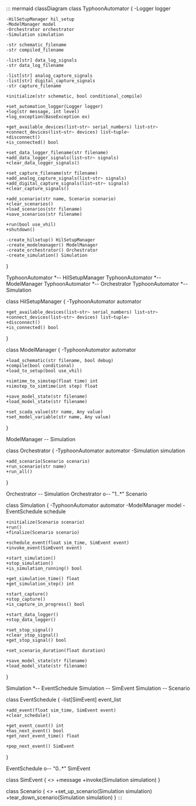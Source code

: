 ::: mermaid
classDiagram
  class TyphoonAutomator {
    -Logger logger

    -HilSetupManager hil_setup
    -ModelManager model
    -Orchestrator orchestrator
    -Simulation simulation

    -str schematic_filename
    -str compiled_filename

    -list[str] data_log_signals
    -str data_log_filename

    -list[str] analog_capture_signals
    -list[str] digital_capture_signals
    -str capture_filename

    +initialize(str schematic, bool conditional_compile)

    +set_automation_logger(Logger logger)
    +log(str message, int level)
    +log_exception(BaseException ex)

    +get_available_devices(list~str~ serial_numbers) list~str~
    +connect_devices(list~str~ devices) list~tuple~
    +disconnect()
    +is_connected() bool

    +set_data_logger_filename(str filename)
    +add_data_logger_signals(list~str~ signals)
    +clear_data_logger_signals()

    +set_capture_filename(str filename)
    +add_analog_capture_signals(list~str~ signals)
    +add_digital_capture_signals(list~str~ signals)
    +clear_capture_signals()

    +add_scenario(str name, Scenario scenario)
    +clear_scenarios()
    +load_scenarios(str filename)
    +save_scenarios(str filename)

    +run(bool use_vhil)
    +shutdown()

    -create_hilsetup() HilSetupManager
    -create_modelmanager() ModelManager
    -create_orchestrator() Orchestrator
    -create_simulation() Simulation
  }

  TyphoonAutomator *-- HilSetupManager
  TyphoonAutomator *-- ModelManager
  TyphoonAutomator *-- Orchestrator
  TyphoonAutomator *-- Simulation

  class HilSetupManager {
    -TyphoonAutomator automator

    +get_available_devices(list~str~ serial_numbers) list~str~
    +connect_devices(list~str~ devices) list~tuple~
    +disconnect()
    +is_connected() bool
  }

  class ModelManager {
    -TyphoonAutomator automator

    +load_schematic(str filename, bool debug)
    +compile(bool conditional)
    +load_to_setup(bool use_vhil)

    +simtime_to_simstep(float time) int
    +simstep_to_simtime(int step) float

    +save_model_state(str filename)
    +load_model_state(str filename)

    +set_scada_value(str name, Any value)
    +set_model_variable(str name, Any value)
  }

  ModelManager -- Simulation

  class Orchestrator {
    -TyphoonAutomator automator
    -Simulation simulation

    +add_scenario(Scenario scenario)
    +run_scenario(str name)
    +run_all()
  }

  Orchestrator -- Simulation
  Orchestrator o-- "1..*" Scenario

  class Simulation {
    -TyphoonAutomator automator
    -ModelManager model
    -EventSchedule schedule

    +initialize(Scenario scenario)
    +run()
    +finalize(Scenario scenario)

    +schedule_event(float sim_time, SimEvent event)
    +invoke_event(SimEvent event)

    +start_simulation()
    +stop_simulation()
    +is_simulation_running() bool

    +get_simulation_time() float
    +get_simulation_step() int

    +start_capture()
    +stop_capture()
    +is_capture_in_progress() bool

    +start_data_logger()
    +stop_data_logger()

    +set_stop_signal()
    +clear_stop_signal()
    +get_stop_signal() bool

    +set_scenario_duration(float duration)

    +save_model_state(str filename)
    +load_model_state(str filename)
  }

  Simulation *-- EventSchedule
  Simulation -- SimEvent
  Simulation -- Scenario

  class EventSchedule {
    -list[SimEvent] event_list

    +add_event(float sim_time, SimEvent event)
    +clear_schedule()

    +get_event_count() int
    +has_next_event() bool
    +get_next_event_time() float
    
    +pop_next_event() SimEvent
  }

  EventSchedule o-- "0..*" SimEvent

  class SimEvent {
    <<interface>>
    +message
    +invoke(Simulation simulation)
  }

  class Scenario {
    <<interface>>
    +set_up_scenario(Simulation simulation)
    +tear_down_scenario(Simulation simulation)
  }
:::
